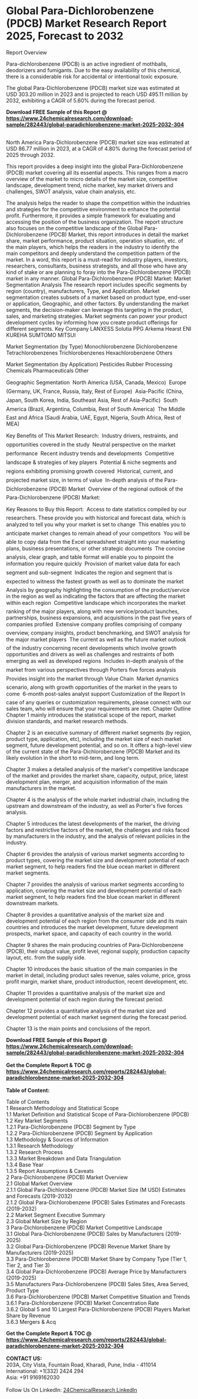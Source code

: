<h1>Global Para-Dichlorobenzene (PDCB) Market Research Report 2025, Forecast to 2032</h1><p>Report Overview</p><p>
Para-dichlorobenzene (PDCB) is an active ingredient of mothballs, deodorizers and fumigants. Due to the easy availability of this chemical, there is a considerable risk for accidental or intentional toxic exposure.</p><p>
The global Para-Dichlorobenzene (PDCB) market size was estimated at USD 303.20 million in 2023 and is projected to reach USD 495.11 million by 2032, exhibiting a CAGR of 5.60% during the forecast period.</p><div><b>Download FREE Sample of this Report @ 
            <a href="https://www.24chemicalresearch.com/download-sample/282443/global-paradichlorobenzene-market-2025-2032-304">
            https://www.24chemicalresearch.com/download-sample/282443/global-paradichlorobenzene-market-2025-2032-304</a></b></div><br><p>
North America Para-Dichlorobenzene (PDCB) market size was estimated at USD 86.77 million in 2023, at a CAGR of 4.80% during the forecast period of 2025 through 2032.</p><p>
This report provides a deep insight into the global Para-Dichlorobenzene (PDCB) market covering all its essential aspects. This ranges from a macro overview of the market to micro details of the market size, competitive landscape, development trend, niche market, key market drivers and challenges, SWOT analysis, value chain analysis, etc.</p><p>
The analysis helps the reader to shape the competition within the industries and strategies for the competitive environment to enhance the potential profit. Furthermore, it provides a simple framework for evaluating and accessing the position of the business organization. The report structure also focuses on the competitive landscape of the Global Para-Dichlorobenzene (PDCB) Market, this report introduces in detail the market share, market performance, product situation, operation situation, etc. of the main players, which helps the readers in the industry to identify the main competitors and deeply understand the competition pattern of the market.
In a word, this report is a must-read for industry players, investors, researchers, consultants, business strategists, and all those who have any kind of stake or are planning to foray into the Para-Dichlorobenzene (PDCB) market in any manner.
Global Para-Dichlorobenzene (PDCB) Market: Market Segmentation Analysis
The research report includes specific segments by region (country), manufacturers, Type, and Application. Market segmentation creates subsets of a market based on product type, end-user or application, Geographic, and other factors. By understanding the market segments, the decision-maker can leverage this targeting in the product, sales, and marketing strategies. Market segments can power your product development cycles by informing how you create product offerings for different segments.
Key Company
LANXESS
Solutia
PPG
Arkema
Hearst
ENI
KUREHA
SUMTOMO
MITSUI</p><p>
Market Segmentation (by Type)
Monochlorobenzene
Dichlorobenzene
Tetrachlorobenzenes
Trichlorobenzenes
Hexachlorobenzene
Others</p><p>
Market Segmentation (by Application)
Pesticides
Rubber Processing Chemicals
Pharmaceuticals
Other</p><p>
Geographic Segmentation
 North America (USA, Canada, Mexico)
 Europe (Germany, UK, France, Russia, Italy, Rest of Europe)
 Asia-Pacific (China, Japan, South Korea, India, Southeast Asia, Rest of Asia-Pacific)
 South America (Brazil, Argentina, Columbia, Rest of South America)
 The Middle East and Africa (Saudi Arabia, UAE, Egypt, Nigeria, South Africa, Rest of MEA)</p><p>
Key Benefits of This Market Research:
 Industry drivers, restraints, and opportunities covered in the study
 Neutral perspective on the market performance
 Recent industry trends and developments
 Competitive landscape &amp; strategies of key players
 Potential &amp; niche segments and regions exhibiting promising growth covered
 Historical, current, and projected market size, in terms of value
 In-depth analysis of the Para-Dichlorobenzene (PDCB) Market
 Overview of the regional outlook of the Para-Dichlorobenzene (PDCB) Market:</p><p>
Key Reasons to Buy this Report:
 Access to date statistics compiled by our researchers. These provide you with historical and forecast data, which is analyzed to tell you why your market is set to change
 This enables you to anticipate market changes to remain ahead of your competitors
 You will be able to copy data from the Excel spreadsheet straight into your marketing plans, business presentations, or other strategic documents
 The concise analysis, clear graph, and table format will enable you to pinpoint the information you require quickly
 Provision of market value data for each segment and sub-segment
 Indicates the region and segment that is expected to witness the fastest growth as well as to dominate the market
 Analysis by geography highlighting the consumption of the product/service in the region as well as indicating the factors that are affecting the market within each region
 Competitive landscape which incorporates the market ranking of the major players, along with new service/product launches, partnerships, business expansions, and acquisitions in the past five years of companies profiled
 Extensive company profiles comprising of company overview, company insights, product benchmarking, and SWOT analysis for the major market players
 The current as well as the future market outlook of the industry concerning recent developments which involve growth opportunities and drivers as well as challenges and restraints of both emerging as well as developed regions
 Includes in-depth analysis of the market from various perspectives through Porters five forces analysis
 Provides insight into the market through Value Chain
 Market dynamics scenario, along with growth opportunities of the market in the years to come
 6-month post-sales analyst support
Customization of the Report
In case of any queries or customization requirements, please connect with our sales team, who will ensure that your requirements are met.
Chapter Outline
Chapter 1 mainly introduces the statistical scope of the report, market division standards, and market research methods.</p><p>
Chapter 2 is an executive summary of different market segments (by region, product type, application, etc), including the market size of each market segment, future development potential, and so on. It offers a high-level view of the current state of the Para-Dichlorobenzene (PDCB) Market and its likely evolution in the short to mid-term, and long term.</p><p>
Chapter 3 makes a detailed analysis of the market's competitive landscape of the market and provides the market share, capacity, output, price, latest development plan, merger, and acquisition information of the main manufacturers in the market.</p><p>
Chapter 4 is the analysis of the whole market industrial chain, including the upstream and downstream of the industry, as well as Porter's five forces analysis.</p><p>
Chapter 5 introduces the latest developments of the market, the driving factors and restrictive factors of the market, the challenges and risks faced by manufacturers in the industry, and the analysis of relevant policies in the industry.</p><p>
Chapter 6 provides the analysis of various market segments according to product types, covering the market size and development potential of each market segment, to help readers find the blue ocean market in different market segments.</p><p>
Chapter 7 provides the analysis of various market segments according to application, covering the market size and development potential of each market segment, to help readers find the blue ocean market in different downstream markets.</p><p>
Chapter 8 provides a quantitative analysis of the market size and development potential of each region from the consumer side and its main countries and introduces the market development, future development prospects, market space, and capacity of each country in the world.</p><p>
Chapter 9 shares the main producing countries of Para-Dichlorobenzene (PDCB), their output value, profit level, regional supply, production capacity layout, etc. from the supply side.</p><p>
Chapter 10 introduces the basic situation of the main companies in the market in detail, including product sales revenue, sales volume, price, gross profit margin, market share, product introduction, recent development, etc.</p><p>
Chapter 11 provides a quantitative analysis of the market size and development potential of each region during the forecast period.</p><p>
Chapter 12 provides a quantitative analysis of the market size and development potential of each market segment during the forecast period.</p><p>
Chapter 13 is the main points and conclusions of the report.</p><p>
</p><div><b>Download FREE Sample of this Report @ 
            <a href="https://www.24chemicalresearch.com/download-sample/282443/global-paradichlorobenzene-market-2025-2032-304">
            https://www.24chemicalresearch.com/download-sample/282443/global-paradichlorobenzene-market-2025-2032-304</a></b></div><br><div><b>Get the Complete Report & TOC @ 
            <a href="https://www.24chemicalresearch.com/reports/282443/global-paradichlorobenzene-market-2025-2032-304">
            https://www.24chemicalresearch.com/reports/282443/global-paradichlorobenzene-market-2025-2032-304</a></b></div><br>
            <b>Table of Content:</b><p>Table of Contents<br />
1 Research Methodology and Statistical Scope<br />
1.1 Market Definition and Statistical Scope of Para-Dichlorobenzene (PDCB)<br />
1.2 Key Market Segments<br />
1.2.1 Para-Dichlorobenzene (PDCB) Segment by Type<br />
1.2.2 Para-Dichlorobenzene (PDCB) Segment by Application<br />
1.3 Methodology & Sources of Information<br />
1.3.1 Research Methodology<br />
1.3.2 Research Process<br />
1.3.3 Market Breakdown and Data Triangulation<br />
1.3.4 Base Year<br />
1.3.5 Report Assumptions & Caveats<br />
2 Para-Dichlorobenzene (PDCB) Market Overview<br />
2.1 Global Market Overview<br />
2.1.1 Global Para-Dichlorobenzene (PDCB) Market Size (M USD) Estimates and Forecasts (2019-2032)<br />
2.1.2 Global Para-Dichlorobenzene (PDCB) Sales Estimates and Forecasts (2019-2032)<br />
2.2 Market Segment Executive Summary<br />
2.3 Global Market Size by Region<br />
3 Para-Dichlorobenzene (PDCB) Market Competitive Landscape<br />
3.1 Global Para-Dichlorobenzene (PDCB) Sales by Manufacturers (2019-2025)<br />
3.2 Global Para-Dichlorobenzene (PDCB) Revenue Market Share by Manufacturers (2019-2025)<br />
3.3 Para-Dichlorobenzene (PDCB) Market Share by Company Type (Tier 1, Tier 2, and Tier 3)<br />
3.4 Global Para-Dichlorobenzene (PDCB) Average Price by Manufacturers (2019-2025)<br />
3.5 Manufacturers Para-Dichlorobenzene (PDCB) Sales Sites, Area Served, Product Type<br />
3.6 Para-Dichlorobenzene (PDCB) Market Competitive Situation and Trends<br />
3.6.1 Para-Dichlorobenzene (PDCB) Market Concentration Rate<br />
3.6.2 Global 5 and 10 Largest Para-Dichlorobenzene (PDCB) Players Market Share by Revenue<br />
3.6.3 Mergers & Acq</p><div><b>Get the Complete Report & TOC @ 
            <a href="https://www.24chemicalresearch.com/reports/282443/global-paradichlorobenzene-market-2025-2032-304">
            https://www.24chemicalresearch.com/reports/282443/global-paradichlorobenzene-market-2025-2032-304</a></b></div><br><b>CONTACT US:</b><br>
            203A, City Vista, Fountain Road, Kharadi, Pune, India - 411014<br>
            International: +1(332) 2424 294<br>
            Asia: +91 9169162030 <br><br>
            Follow Us On LinkedIn: <a href="https://www.linkedin.com/company/24chemicalresearch/">24ChemicalResearch LinkedIn</a>